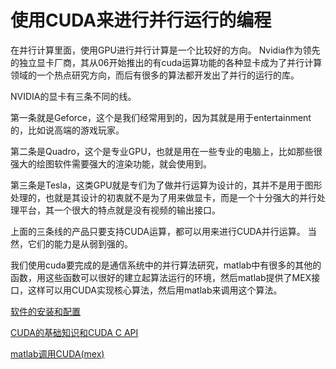 使用CUDA来进行并行运行的编程
========

在并行计算里面，使用GPU进行并行计算是一个比较好的方向。
Nvidia作为领先的独立显卡厂商，其从06开始推出的有cuda运算功能的各种显卡成为了并行计算领域的一个热点研究方向，而后有很多的算法都开发出了并行的运行的库。

NVIDIA的显卡有三条不同的线。

第一条就是Geforce，这个是我们经常用到的，因为其就是用于entertainment的，比如说高端的游戏玩家。

第二条是Quadro，这个是专业GPU，也就是用在一些专业的电脑上，比如那些很强大的绘图软件需要强大的渲染功能，就会使用到。

第三条是Tesla，这类GPU就是专们为了做并行运算为设计的，其并不是用于图形处理的，也就是其设计的初衷就不是为了用来做显卡，而是一个十分强大的并行处理平台，其一个很大的特点就是没有视频的输出接口。

上面的三条线的产品只要支持CUDA运算，都可以用来进行CUDA并行运算。
当然，它们的能力是从弱到强的。


我们使用cuda要完成的是通信系统中的并行算法研究，matlab中有很多的其他的函数，用这些函数可以很好的建立起算法运行的环境，然后matlab提供了MEX接口，这样可以用CUDA实现核心算法，然后用matlab来调用这个算法。

[软件的安装和配置](install.md)

[CUDA的基础知识和CUDA C API](cuda-c.md)

[matlab调用CUDA(mex)](matlab-cuda.md)








